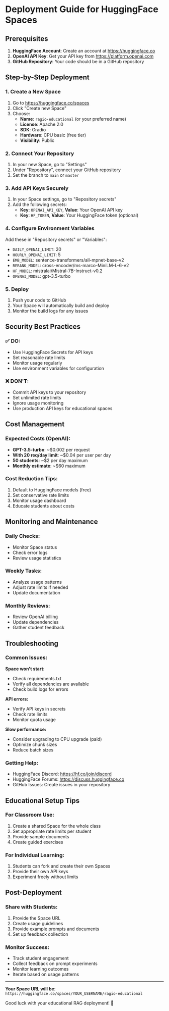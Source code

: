 # Deployment Guide for HuggingFace Spaces

## Prerequisites

1. **HuggingFace Account**: Create an account at https://huggingface.co
2. **OpenAI API Key**: Get your API key from https://platform.openai.com
3. **GitHub Repository**: Your code should be in a GitHub repository

## Step-by-Step Deployment

### 1. Create a New Space

1. Go to https://huggingface.co/spaces
2. Click "Create new Space"
3. Choose:
   - **Name**: `ragio-educational` (or your preferred name)
   - **License**: Apache 2.0
   - **SDK**: Gradio
   - **Hardware**: CPU basic (free tier)
   - **Visibility**: Public

### 2. Connect Your Repository

1. In your new Space, go to "Settings"
2. Under "Repository", connect your GitHub repository
3. Set the branch to `main` or `master`

### 3. Add API Keys Securely

1. In your Space settings, go to "Repository secrets"
2. Add the following secrets:
   - **Key**: `OPENAI_API_KEY`, **Value**: Your OpenAI API key
   - **Key**: `HF_TOKEN`, **Value**: Your HuggingFace token (optional)

### 4. Configure Environment Variables

Add these in "Repository secrets" or "Variables":
- `DAILY_OPENAI_LIMIT`: 20
- `HOURLY_OPENAI_LIMIT`: 5
- `EMB_MODEL`: sentence-transformers/all-mpnet-base-v2
- `RERANK_MODEL`: cross-encoder/ms-marco-MiniLM-L-6-v2
- `HF_MODEL`: mistralai/Mistral-7B-Instruct-v0.2
- `OPENAI_MODEL`: gpt-3.5-turbo

### 5. Deploy

1. Push your code to GitHub
2. Your Space will automatically build and deploy
3. Monitor the build logs for any issues

## Security Best Practices

### ✅ DO:
- Use HuggingFace Secrets for API keys
- Set reasonable rate limits
- Monitor usage regularly
- Use environment variables for configuration

### ❌ DON'T:
- Commit API keys to your repository
- Set unlimited rate limits
- Ignore usage monitoring
- Use production API keys for educational spaces

## Cost Management

### Expected Costs (OpenAI):
- **GPT-3.5-turbo**: ~$0.002 per request
- **With 20 req/day limit**: ~$0.04 per user per day
- **50 students**: ~$2 per day maximum
- **Monthly estimate**: ~$60 maximum

### Cost Reduction Tips:
1. Default to HuggingFace models (free)
2. Set conservative rate limits
3. Monitor usage dashboard
4. Educate students about costs

## Monitoring and Maintenance

### Daily Checks:
- Monitor Space status
- Check error logs
- Review usage statistics

### Weekly Tasks:
- Analyze usage patterns
- Adjust rate limits if needed
- Update documentation

### Monthly Reviews:
- Review OpenAI billing
- Update dependencies
- Gather student feedback

## Troubleshooting

### Common Issues:

**Space won't start:**
- Check requirements.txt
- Verify all dependencies are available
- Check build logs for errors

**API errors:**
- Verify API keys in secrets
- Check rate limits
- Monitor quota usage

**Slow performance:**
- Consider upgrading to CPU upgrade (paid)
- Optimize chunk sizes
- Reduce batch sizes

### Getting Help:
- HuggingFace Discord: https://hf.co/join/discord
- HuggingFace Forums: https://discuss.huggingface.co
- GitHub Issues: Create issues in your repository

## Educational Setup Tips

### For Classroom Use:
1. Create a shared Space for the whole class
2. Set appropriate rate limits per student
3. Provide sample documents
4. Create guided exercises

### For Individual Learning:
1. Students can fork and create their own Spaces
2. Provide their own API keys
3. Experiment freely without limits

## Post-Deployment

### Share with Students:
1. Provide the Space URL
2. Create usage guidelines
3. Provide example prompts and documents
4. Set up feedback collection

### Monitor Success:
- Track student engagement
- Collect feedback on prompt experiments
- Monitor learning outcomes
- Iterate based on usage patterns

---

**Your Space URL will be**: `https://huggingface.co/spaces/YOUR_USERNAME/ragio-educational`

Good luck with your educational RAG deployment! 🚀
